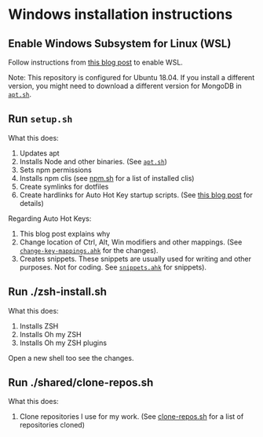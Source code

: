 # Windows installation instructions

## Enable Windows Subsystem for Linux (WSL)

Follow instructions from [this blog post]() to enable WSL.

Note: This repository is configured for Ubuntu 18.04. If you install a different version, you might need to download a different version for MongoDB in [`apt.sh`](windows/apt.sh).

## Run `setup.sh`

What this does:

1. Updates apt
2. Installs Node and other binaries. (See [`apt.sh`](windows/apt.sh))
3. Sets npm permissions
4. Installs npm clis (see [npm.sh](shared/npm.sh) for a list of installed clis)
5. Create symlinks for dotfiles
6. Create hardlinks for Auto Hot Key startup scripts. (See [this blog post]() for details)

Regarding Auto Hot Keys:

1. This blog post explains why
2. Change location of Ctrl, Alt, Win modifiers and other mappings. (See [`change-key-mappings.ahk`](windows/startup-scripts/change-key-mappings.ahk) for the changes).
3. Creates snippets. These snippets are usually used for writing and other purposes. Not for coding. See [`snippets.ahk`](windows/startup-scripts/change-key-mappings.ahk) for snippets).

## Run ./zsh-install.sh

What this does:

1. Installs ZSH
2. Installs Oh my ZSH
3. Installs Oh my ZSH plugins

Open a new shell too see the changes.

## Run ./shared/clone-repos.sh

What this does:

1. Clone repositories I use for my work. (See [clone-repos.sh](shared/clone-repos.sh) for a list of repositories cloned)
